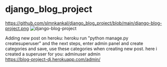 # django_blog_project

https://github.com/slmnkankal/django_blog_project/blob/main/django-blog-project.png
![django-blog-project](https://user-images.githubusercontent.com/94119964/186347529-d9274735-9607-4039-8b2a-ba06ed3b8d37.png)

Adding new post on heroku:
heroku run "python manage.py createsuperuser" and the next steps,
enter admin panel and create categories and save,
use these categories when creating new post.
here i created a superuser for you: adminuser admin  
https://blog-project-dj.herokuapp.com/admin/

